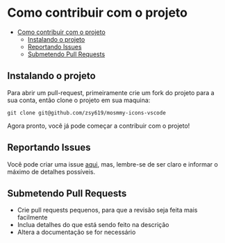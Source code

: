 # Como contribuir com o projeto

- [Como contribuir com o projeto](#como-contribuir-com-o-projeto)
	- [Instalando o projeto](#instalando-o-projeto)
	- [Reportando Issues](#reportando-issues)
	- [Submetendo Pull Requests](#submetendo-pull-requests)

## Instalando o projeto

Para abrir um pull-request, primeiramente crie um fork do projeto para a sua conta, então clone o projeto em sua maquina:

`git clone git@github.com/zsy619/mosmmy-icons-vscode`

Agora pronto, você já pode começar a contribuir com o projeto!

## Reportando Issues

Você pode criar uma issue [aqui](https://github.com/zsy619/mosmmy-icons-vscode/issues), mas, lembre-se de ser claro e informar o máximo de detalhes possíveis.

## Submetendo Pull Requests
* Crie pull requests pequenos, para que a revisão seja feita mais facilmente
* Inclua detalhes do que está sendo feito na descrição
* Altera a documentação se for necessário
